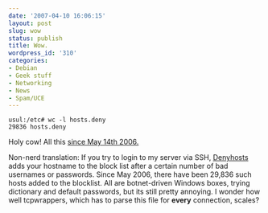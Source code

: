 ```yaml
---
date: '2007-04-10 16:06:15'
layout: post
slug: wow
status: publish
title: Wow.
wordpress_id: '310'
categories:
- Debian
- Geek stuff
- Networking
- News
- Spam/UCE
---
```



    usul:/etc# wc -l hosts.deny
    29836 hosts.deny
    



Holy cow! All this [since May 14th 2006.](http://www.phfactor.net/wp/2006/05/13/fourteen-thousand-one-hundred-and-eight/)

Non-nerd translation: If you try to login to my server via SSH, [Denyhosts](http://denyhosts.sourceforge.net/) adds your hostname to the block list after a certain number of bad usernames or passwords. Since May 2006, there have been 29,836 such hosts added to the blocklist. All are botnet-driven Windows boxes, trying dictionary and default passwords, but its still pretty annoying. I wonder how well tcpwrappers, which has to parse this file for **every** connection, scales?

